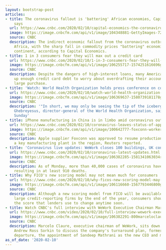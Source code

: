 ```yaml
---
layout: bootstrap-post
articles:
- title: The coronavirus fallout is 'battering' African economies, Capital Economics
    says
  url: https://www.cnbc.com/2020/02/10/capital-economics-the-coronavirus-fallout-is-battering-african-economies.html
  image: https://image.cnbcfm.com/api/v1/image/104348881-GettyImages-72144352.jpg?v=1532563888
  source: CNBC
  description: The indirect economic fallout from the coronavirus outbreak is hitting
    Africa, with the sharp fall in commodity prices "battering" economies across the
    continent, according to Capital Economics.
- title: 1 in 3 consumers fear they will max out a credit card
  url: https://www.cnbc.com/2020/02/10/1-in-3-consumers-fear-they-will-max-out-a-credit-card.html
  image: https://image.cnbcfm.com/api/v1/image/106255717-1574251616696gettyimages-1183440966.jpeg?v=1579092810
  source: CNBC
  description: Despite the dangers of high-interest loans, many Americans are racking
    up enough credit card debt to worry about overdrafting their account on a single
    large purchase.
- title: 'Watch: World Health Organization holds press conference on coronavirus outbreak'
  url: https://www.cnbc.com/2020/02/10/watch-world-health-organization-holds-press-conference-on-coronavirus-outbreak.html
  image: https://image.cnbcfm.com/api/v1/image/106369637-1580739181178gettyimages-1197376971.jpeg?v=1580739278
  source: CNBC
  description: '"In short, we may only be seeing the tip of the iceberg," Tedros Adhanom
    Ghebreyesus, director-general of the World Health Organization, said in a tweet
    Sunday'
- title: iPhone manufacturing in China is in limbo amid coronavirus outbreak
  url: https://www.cnbc.com/2020/02/10/coronavirus-leaves-status-of-apple-manufacturing-in-china-uncertain.html
  image: https://image.cnbcfm.com/api/v1/image/100642777-foxconn-worker-assembly-line-gettyp.jpg?v=1581342415
  source: CNBC
  description: Apple supplier Foxconn was approved to resume production in Zhengzhou,
    a key manufacturing plant in the region, Reuters reported.
- title: 'Coronavirus live updates: WeWork closes 100 buildings, UK confirms new cases'
  url: https://www.cnbc.com/2020/02/10/coronavirus-latest-updates.html
  image: https://image.cnbcfm.com/api/v1/image/106382285-1581341063034rtszxsd.jpg?v=1581341126
  source: CNBC
  description: As of Monday, more than 40,000 cases of coronavirus have been reported,
    resulting in at least 910 deaths.
- title: Why FICO's new scoring model may not mean much for consumers
  url: https://www.cnbc.com/2020/02/10/why-ficos-new-scoring-model-may-not-mean-much-for-consumers.html
  image: https://image.cnbcfm.com/api/v1/image/106116660-1567793446800gettyimages-984129264.jpg?v=1567793453
  source: CNBC
  description: Although a new scoring model from FICO will be available at the three
    large credit-reporting firms by the end of the year, consumers shouldn't expect
    the score that lenders use to change anytime soon.
- title: Watch CNBC's full interview with WeWork Executive Chairman Marcelo Claure
  url: https://www.cnbc.com/video/2020/02/10/full-interview-wework-executive-chairman-marcelo-claure-squawk-box.html
  image: https://image.cnbcfm.com/api/v1/image/106382291-800marceloclaurefull.jpg?v=1581341228
  source: CNBC
  description: Marcelo Claure, executive chairman of WeWork, sits down with CNBC's
    Andrew Ross Sorkin to discuss the company's turnaround plan, former CEO Adam Neumann's
    departure, the appointment of Sandeep Mathrani as the new CEO and more.
as_of_date: '2020-02-10'
---
```


